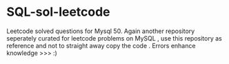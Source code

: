 # SQL-sol-leetcode
Leetcode solved questions for Mysql 50. Again another repository seperately curated for leetcode problems on MySQL , use this repository as reference and not to straight away copy the code .
Errors enhance knowledge >>> :) 
